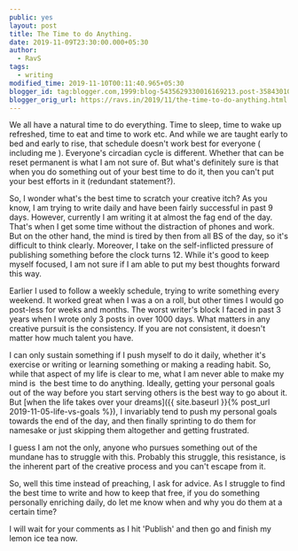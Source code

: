 ```yaml
---
public: yes
layout: post
title: The Time to do Anything.
date: 2019-11-09T23:30:00.000+05:30
author:
  - RavS
tags:
  - writing
modified_time: 2019-11-10T00:11:40.965+05:30
blogger_id: tag:blogger.com,1999:blog-5435629330016169213.post-3584301054777969587
blogger_orig_url: https://ravs.in/2019/11/the-time-to-do-anything.html
---
```


We all have a natural time to do everything. Time to sleep, time to wake up refreshed, time to eat and time to work etc. And while we are taught early to bed and early to rise, that schedule doesn't work best for everyone ( including me ). Everyone's circadian cycle is different. Whether that can be reset permanent is what I am not sure of. But what's definitely sure is that when you do something out of your best time to do it, then you can't put your best efforts in it (redundant statement?).

So, I wonder what's the best time to scratch your creative itch? As you know, I am trying to write daily and have been fairly successful in past 9 days. However, currently I am writing it at almost the fag end of the day. That's when I get some time without the distraction of phones and work. But on the other hand, the mind is tired by then from all BS of the day, so it's difficult to think clearly. Moreover, I take on the self-inflicted pressure of publishing something before the clock turns 12. While it's good to keep myself focused, I am not sure if I am able to put my best thoughts forward this way.

Earlier I used to follow a weekly schedule, trying to write something every weekend. It worked great when I was a on a roll, but other times I would go post-less for weeks and months. The worst writer's block I faced in past 3 years when I wrote only 3 posts in over 1000 days. What matters in any creative pursuit is the consistency. If you are not consistent, it doesn't matter how much talent you have.

I can only sustain something if I push myself to do it daily, whether it's exercise or writing or learning something or making a reading habit. So, while that aspect of my life is clear to me, what I am never able to make my mind is  the best time to do anything. Ideally, getting your personal goals out of the way before you start serving others is the best way to go about it. But [when the life takes over your dreams]({{ site.baseurl }}{% post_url 2019-11-05-life-vs-goals %}), I invariably tend to push my personal goals towards the end of the day, and then finally sprinting to do them for namesake or just skipping them altogether and getting frustrated.

I guess I am not the only, anyone who pursues something out of the mundane has to struggle with this. Probably this struggle, this resistance, is the inherent part of the creative process and you can't escape from it.

So, well this time instead of preaching, I ask for advice. As I struggle to find the best time to write and how to keep that free, if you do something personally enriching daily, do let me know when and why you do them at a certain time?

I will wait for your comments as I hit 'Publish' and then go and finish my lemon ice tea now.
